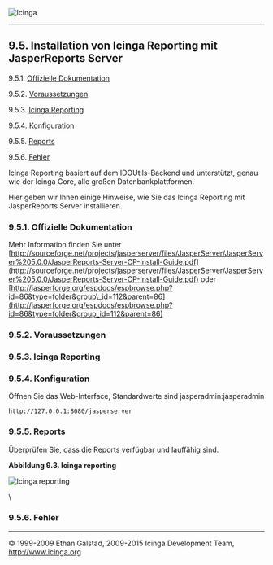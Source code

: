  ![Icinga](../images/logofullsize.png "Icinga") 

* * * * *

9.5. Installation von Icinga Reporting mit JasperReports Server
---------------------------------------------------------------

9.5.1. [Offizielle Dokumentation](reporting.md#introduction)

9.5.2. [Voraussetzungen](reporting.md#officialdocs)

9.5.3. [Icinga Reporting](reporting.md#icingareporting)

9.5.4. [Konfiguration](reporting.md#configuration)

9.5.5. [Reports](reporting.md#reports)

9.5.6. [Fehler](reporting.md#errors)

Icinga Reporting basiert auf dem IDOUtils-Backend und unterstützt, genau
wie der Icinga Core, alle großen Datenbankplattformen.

Hier geben wir Ihnen einige Hinweise, wie Sie das Icinga Reporting mit
JasperReports Server installieren.

### 9.5.1. Offizielle Dokumentation

Mehr Information finden Sie unter
[http://sourceforge.net/projects/jasperserver/files/JasperServer/JasperServer%205.0.0/JasperReports-Server-CP-Install-Guide.pdf](http://sourceforge.net/projects/jasperserver/files/JasperServer/JasperServer%205.0.0/JasperReports-Server-CP-Install-Guide.pdf)
oder
[http://jasperforge.org/espdocs/espbrowse.php?id=86&type=folder&group\_id=112&parent=86](http://jasperforge.org/espdocs/espbrowse.php?id=86&type=folder&group_id=112&parent=86)

### 9.5.2. Voraussetzungen






































### 9.5.3. Icinga Reporting























### 9.5.4. Konfiguration

Öffnen Sie das Web-Interface, Standardwerte sind jasperadmin:jasperadmin

`http://127.0.0.1:8080/jasperserver`












### 9.5.5. Reports

Überprüfen Sie, dass die Reports verfügbar und lauffähig sind.

**Abbildung 9.3. Icinga reporting**

![Icinga reporting](../images/icinga-reporting-overview_1.8.png)

\

### 9.5.6. Fehler









* * * * *


© 1999-2009 Ethan Galstad, 2009-2015 Icinga Development Team,
http://www.icinga.org
